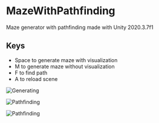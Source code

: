# MazeWithPathfinding

Maze generator with pathfinding made with Unity 2020.3.7f1

## Keys

- Space to generate maze with visualization
- M to generate maze without visualization
- F to find path
- A to reload scene

![Generating](https://j.gifs.com/PjNBQ1.gif)

![Pathfinding](https://j.gifs.com/gpJl2G.gif)

![Pathfinding](https://j.gifs.com/Z86P0w.gif)
